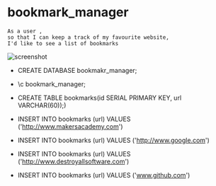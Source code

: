 # bookmark_manager

```
As a user ,
so that I can keep a track of my favourite website,
I'd like to see a list of bookmarks
```

![screenshot](https://github.com/makersacademy/course/raw/main/bookmark_manager/images/bookmark_manager_1.png)

* CREATE DATABASE bookmakr_manager;
* \c bookmark_manager;
* CREATE TABLE bookmarks(id SERIAL PRIMARY KEY, url VARCHAR(60));)

* INSERT INTO bookmarks (url)
  VALUES ('http://www.makersacademy.com')
* INSERT INTO bookmarks (url)
  VALUES ('http://www.google.com')
* INSERT INTO bookmarks (url)
  VALUES ('http://www.destroyallsoftware.com')
* INSERT INTO bookmarks (url)
  VALUES ('www.github.com')